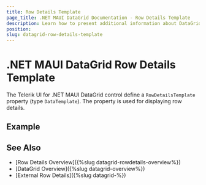 ```yaml
---
title: Row Details Template
page_title: .NET MAUI DataGrid Documentation - Row Details Template
description: Learn how to present additional information about DataGrid row by using row details functionality.
position: 
slug: datagrid-row-details-template
---
```


# .NET MAUI DataGrid Row Details Template

The Telerik UI for .NET MAUI DataGrid control define a `RowDetailsTemplate` property (type `DataTemplate`). The property is used for displaying row details. 


## Example 





## See Also

 - [Row Details Overview]({%slug datagrid-rowdetails-overview%})
 - [DataGrid Overview]({%slug datagrid-overview%})
 - [External Row Details]({%slug datagrid-%})
